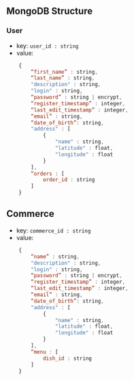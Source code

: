 ## MongoDB Structure

### User

- key:
	`user_id : string`
- value:
```javascript
	{	
		“first_name” : string,
		“last_name” : string,
		"description" : string,
		"login" : string,
		“password” : string | encrypt,
		“register_timestamp” : integer,
		“last_edit_timestamp” : integer,
		“email” : string,
		“date_of_birth”: string,
		"address" : [
			{
				"name" : string,
				"latitude" : float,
				"longitude" : float
			}
		],
		“orders : [
			order_id : string
		]
	}
```

## Commerce

- key:
	`commerce_id : string`
- value:
```javascript
	{	
		“name” : string,
		"description" : string,
		"login" : string,
		“password” : string | encrypt,
		“register_timestamp” : integer,
		“last_edit_timestamp” : integer,
		“email” : string,
		“date_of_birth”: string,
		"address" : [
			{
				"name" : string,
				"latitude" : float,
				"longitude" : float
			}
		],
		“menu : [
			dish_id : string
		]
	}
```